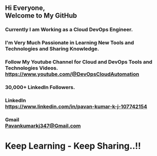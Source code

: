 
## Hi Everyone,<br/>Welcome to My GitHub

### Currently I am Working as a Cloud DevOps Engineer.
### I'm Very Much Passionate in Learning New Tools and Technologies and Sharing Knowledge.

### Follow My Youtube Channel for Cloud and DevOps Tools and Technologies Videos.<br/>**https://www.youtube.com/@DevOpsCloudAutomation**
### 30,000+ LinkedIn Followers.


### LinkedIn<br/>**https://www.linkedin.com/in/pavan-kumar-k-j-107742154**

### Gmail<br/>**Pavankumarkj347@Gmail.com**

# Keep Learning - Keep Sharing..!!
